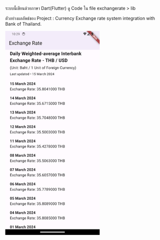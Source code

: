 ระบบนี้เขียนด้วยภาษา Dart(Flutter) ดู Code ใน file exchangerate > lib

ตัวอย่างผลลัพธ์ของ Project : Currency Exchange rate system integration with Bank of Thailand.

<img src="https://raw.githubusercontent.com/TeerawutPHA0/Exchange-Rate/main/Screenshot_1710559770.png" width="300" height="650">

